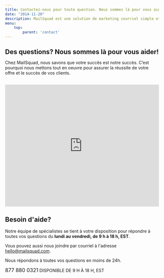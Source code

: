 ```yaml
---
title: Contactez-nous pour toute question. Nous sommes là pour vous aider!
date: "2014-11-20"
description: MailSquad est une solution de marketing courriel simple et intuitive. Contactez-nous pour toute question.
menu:
    top:
        parent: 'contact'
---
```


<section class="contacts-1">
  <div class="container">
    <div class="row">
      <div class="col-sm-8">
        <h1 style="margin-bottom: 10px">Des questions? Nous sommes là pour vous aider!</h1>
        <p>Chez MailSquad, nous savons que votre succès est notre succès. C’est pourquoi nous mettons tout en oeuvre pour assurer la réussite de votre offre et le succès de vos clients.</p>
      </div>
    </div>
    <div class="row" style="margin-top: 30px">
        <div class="col-sm-6">
            <iframe class="freshwidget-embedded-form" id="freshwidget-embedded-form" src="https://ibr.freshdesk.com/widgets/feedback_widget/new?&widgetType=embedded&formTitle=Pour+nous+joindre+par+courriel&submitThanks=Merci+de+votre+int%C3%A9r%C3%AAt+pour+MailSquad.+L%E2%80%99un+de+nos+sp%C3%A9cialistes+vous+r%C3%A9pondra+d%E2%80%99ici+24+heures.&screenshot=no&searchArea=no" scrolling="no" height="400px" width="100%" frameborder="0" >
            </iframe>
        </div>
        <div class="col-sm-5 col-sm-offset-1">
        <div class="additional">
          <h2>Besoin d'aide?</h2>
          <p>Notre équipe de spécialistes se tient à votre disposition pour répondre à toutes vos questions du <strong>lundi au vendredi, de 9 h à 18 h, EST</strong>.</p>
          <p>Vous pouvez aussi nous joindre par courriel à l'adresse <a href="mailto:hello@mailsquad.com">hello@mailsquad.com</a>.</p>
          <p>Nous répondons à toutes vos questions en moins de 24h.</p>
          <div class="phone">
              <big>877 880 0321</big>
                DISPONIBLE DE 9 H À 18 H, EST
          </div>
        </div>
        <!-- <div class="additional" id="basse_connaissance">
          <h2>Base de connaissances</h2>
          <p>Pour toute question technique sur notre plateforme, <a href="http://support.mailsquad.com/">consultez notre aide en ligne</a>:</p>
          <ul>
              <li><span>Des conseils et des meilleures pratiques pour optimiser vos campagnes et vos processus.</span></li>
              <li><span>Accessible à tous vos clients directement depuis la plateforme.</span></li>
          </ul>
        </div> -->
      </div>
    </div>
  </div>
</section>